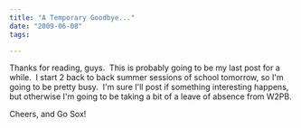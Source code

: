 ```yaml
---
title: "A Temporary Goodbye..."
date: "2009-06-08"
tags:

---
```


Thanks for reading, guys.  This is probably going to be my last post for a while.  I start 2 back to back summer sessions of school tomorrow, so I'm going to be pretty busy.  I'm sure I'll post if something interesting happens, but otherwise I'm going to be taking a bit of a leave of absence from W2PB.

Cheers, and Go Sox!

